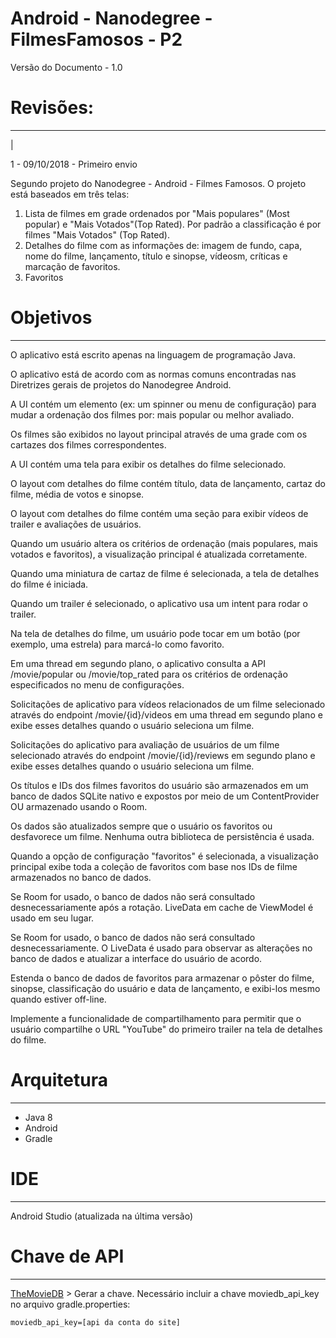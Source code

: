 # Android - Nanodegree - FilmesFamosos - P2

Versão do  Documento - 1.0

# Revisões:
------
|

1 - 09/10/2018 - Primeiro envio
 

Segundo projeto do Nanodegree - Android - Filmes Famosos. O projeto está baseados em três telas: 

 1. Lista de filmes em grade ordenados por "Mais populares" (Most popular) e "Mais Votados"(Top Rated). Por padrão a classificação é por filmes "Mais Votados" (Top Rated).
 2. Detalhes do filme com as informações de: imagem de fundo, capa, nome do filme, lançamento, título e sinopse, vídeosm, críticas e marcação de favoritos.
 3. Favoritos 

# Objetivos
------ 
O aplicativo está escrito apenas na linguagem de programação Java.

O aplicativo está de acordo com as normas comuns encontradas nas Diretrizes gerais de projetos do Nanodegree Android.

A UI contém um elemento (ex: um spinner ou menu de configuração) para mudar a ordenação dos filmes por: mais popular ou melhor avaliado.

Os filmes são exibidos no layout principal através de uma grade com os cartazes dos filmes correspondentes.

A UI contém uma tela para exibir os detalhes do filme selecionado. 

O layout com detalhes do filme contém título, data de lançamento, cartaz do filme, média de votos e sinopse.

O layout com detalhes do filme contém uma seção para exibir vídeos de trailer e avaliações de usuários.

Quando um usuário altera os critérios de ordenação (mais populares, mais votados e favoritos), a visualização principal é atualizada corretamente.

Quando uma miniatura de cartaz de filme é selecionada, a tela de detalhes do filme é iniciada.

Quando um trailer é selecionado, o aplicativo usa um intent para rodar o trailer.

Na tela de detalhes do filme, um usuário pode tocar em um botão (por exemplo, uma estrela) para marcá-lo como favorito.

Em uma thread em segundo plano, o aplicativo consulta a API /movie/popular ou /movie/top_rated para os critérios de ordenação especificados no menu de configurações.

Solicitações de aplicativo para vídeos relacionados de um filme selecionado através do endpoint /movie/{id}/videos em uma thread em segundo plano e exibe esses detalhes quando o usuário seleciona um filme.

Solicitações do aplicativo para avaliação de usuários de um filme selecionado através do endpoint /movie/{id}/reviews em segundo plano e exibe esses detalhes quando o usuário seleciona um filme.

Os títulos e IDs dos filmes favoritos do usuário são armazenados em um banco de dados SQLite nativo e expostos por meio de um ContentProvider
OU
armazenado usando o Room.

Os dados são atualizados sempre que o usuário os favoritos ou desfavorece um filme. Nenhuma outra biblioteca de persistência é usada.

Quando a opção de configuração "favoritos" é selecionada, a visualização principal exibe toda a coleção de favoritos com base nos IDs de filme armazenados no banco de dados.

Se Room for usado, o banco de dados não será consultado desnecessariamente após a rotação. LiveData em cache de ViewModel é usado em seu lugar.

Se Room for usado, o banco de dados não será consultado desnecessariamente. O LiveData é usado para observar as alterações no banco de dados e atualizar a interface do usuário de acordo.

Estenda o banco de dados de favoritos para armazenar o pôster do filme, sinopse, classificação do usuário e data de lançamento, e exibi-los mesmo quando estiver off-line.

Implemente a funcionalidade de compartilhamento para permitir que o usuário compartilhe o URL "YouTube" do primeiro trailer na tela de detalhes do filme.

# Arquitetura
------
- Java 8
- Android
- Gradle

# IDE 
------
Android Studio (atualizada na última versão)

# Chave de API
------
  [TheMovieDB](https://www.themoviedb.org) > Gerar a chave.
  Necessário incluir a chave moviedb_api_key no arquivo gradle.properties:
  ```
  moviedb_api_key=[api da conta do site]
```
